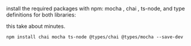 
install the required packages with npm: mocha , chai , ts-node, and type definitions for both libraries:

this take about minutes.
```
npm install chai mocha ts-node @types/chai @types/mocha --save-dev
```
